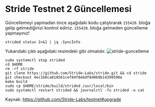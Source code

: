 # Stride Testnet 2 Güncellemesi
Güncellemeyi yapmadan önce aşağıdaki kodu çalıştırarak `155420`. bloğa gelip gelmediğinizi kontrol ediniz. `155420`. bloğa gelmeden güncelleme yapmayınız!
```shell
strided status 2>&1 | jq .SyncInfo
```
Yukarıdaki çıktı aşağıdaki resimdeki gibi olmalıdır.
![stride-guncelleme](https://user-images.githubusercontent.com/102043225/183877412-9d168200-afe6-4e10-9cdf-06efea168ae8.JPG)


```shell
sudo systemctl stop strided
cd $HOME
rm -rf stride
git clone https://github.com/Stride-Labs/stride.git && cd stride
git checkout 4ec1b0ca818561cef04f8e6df84069b14399590e 
make build
sudo cp $HOME/stride/build/strided /usr/local/bin
sudo systemctl restart strided && journalctl -fu strided -o cat
```
Kaynak:
https://github.com/Stride-Labs/testnet#upgrade

